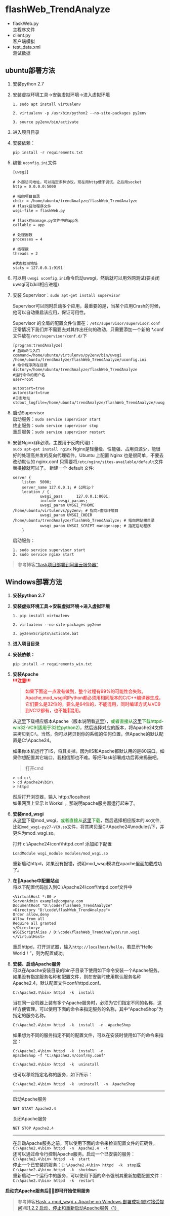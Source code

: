 # flashWeb_TrendAnalyze
- flaskWeb.py  
   主程序文件
- client.py  
    客户端模拟
- test_data.xml  
    测试数据
## ubuntu部署方法
1. 安装python 2.7
2. 安装虚拟环境工具->安装虚拟环境->进入虚拟环境  
    ```
    1. sudo apt install virtualenv  
      
    2. virtualenv -p /usr/bin/python2 --no-site-packages py2env  
      
    3. source py2env/bin/activate
    ```
3. 进入项目目录
4. 安装依赖：
    ```
    pip install -r requirements.txt
    ```
5. 编辑 ```uconfig.ini```文件
    ```
    [uwsgi]

    # 外部访问地址，可以指定多种协议，现在用http便于调试，之后用socket
    http = 0.0.0.0:5000
      
    # 指向项目目录
    chdir = /home/ubuntu/trendAnalyze/flashWeb_TrendAnalyze
    # flask启动程序文件
    wsgi-file = flaskWeb.py
     
    # flask在manage.py文件中的app名
    callable = app
     
    # 处理器数
    processes = 4
     
    # 线程数
    threads = 2
     
    #状态检测地址
    stats = 127.0.0.1:9191
    ```
6. 可以用 ```uwsgi uconfig.ini```命令启动uwsgi，然后就可以用外网测试(要关闭uwsgi可以kill相应进程)
7. 安装 Supervisor：```sudo apt-get install supervisor```
 
    Supervisor可以同时启动多个应用，最重要的是，当某个应用Crash的时候，他可以自动重启该应用，保证可用性。  
    
    Supervisor 的全局的配置文件位置在：```/etc/supervisor/supervisor.conf ```
    正常情况下我们并不需要去对其作出任何的改动，只需要添加一个新的 *.conf 文件放在```/etc/supervisor/conf.d/```下
    ```
    [program:trendAnalyze]
    # 启动命令入口
    command=/home/ubuntu/virtulenvs/py2env/bin/uwsgi /home/ubuntu/trendAnalyze/flashWeb_TrendAnalyze/uconfig.ini
    # 命令程序所在目录
    dictory=/home/ubuntu/trendAnalyze/flashWeb_TrendAnalyze
    #运行命令的用户名
    user=root
      
    autostart=true
    autorestart=true
    #日志地址
    stdout_logfile=/home/ubuntu/trendAnalyze/flashWeb_TrendAnalyze/uwsgi_supervisor.log

    ```
8. 启动Supervisor  
    启动服务：```sudo service supervisor start```  
    终止服务：```sudo service supervisor stop```  
    重启服务：```sudo service supervisor restart```  
9. 安装Nginx(非必须，主要用于反向代理)：  
    ```sudo apt-get install nginx```
    Nginx是轻量级、性能强、占用资源少，能很好的处理高并发的反向代理软件。Ubuntu 上配置 Nginx 也是很简单，不要去改动默认的 nginx.conf 只需要将```/etc/nginx/sites-available/default```文件替换掉就可以了。 
    新建一个 default 文件:
    ```
    server {
        listen  5000;
        server_name 127.0.0.1; # 公网ip？
        location / {
                uwsgi_pass      127.0.0.1:8001;
                include uwsgi_params;
                uwsgi_param UWSGI_PYHOME /home/ubuntu/virtulenvs/py2env; # 指向>虚拟环境目
                uwsgi_param UWSGI_CHDIR  /home/ubuntu/trendAnalyze/flashWeb_TrendAnalyze; # 指向网站根目录
                uwsgi_param UWSGI_SCRIPT manage:app; # 指定启动程序
        }
    ```
    启动服务：
    ```
    1. sudo service supervisor start
    2. sudo service nginx start
    ```
> 参考博客[“flask项目部署到阿里云服务器”](https://blog.csdn.net/qq_16293649/article/details/78601569)
 ## Windows部署方法
1. **安装python 2.7**
2. **安装虚拟环境工具->安装虚拟环境->进入虚拟环境**  
    ```
    1. pip install virtualenv  
      
    2. virtualenv --no-site-packages py2env  
      
    3. py2envScripts\acticate.bat
    ```
3. **进入项目目录**
4. **安装依赖：**
    ```
    pip install -r requirements_win.txt
    ```
5. **安装Apache**  
    <font color=red>**!!!注意!!!**  
    > 如果下面这一点没有做到，整个过程有99%的可能性会失败。  
    Apache,mod_wsgi和Python都必须用相同版本的C/C++编译器生成，它们要么是32位的，要么是64位的，不能混用，同时编译方式从VC9到VC12都有，也不能混用。  </font>

    从[这里](http://www.apachelounge.com/download/ )下载相应版本Apache（版本说明看[这里](https://github.com/GrahamDumpleton/mod_wsgi/blob/master/win32/README.rst)），<font color=green>或者直接从[这里](https://zh.osdn.net/projects/sfnet_appmm/downloads/httpd-2.4.6-win32-VC9.zip/)下载httpd-win32-VC9(适用于32位python2)</font>，然后选择对应的版本，将Apache24文件夹拷贝到C:\。当然，你可以拷贝到你的系统的任何位置，但Apache的默认配置是C:\Apache24。  
    
    如果你本机运行了IIS，将其关掉。因为IIS和Apache都默认用的是80端口。如果你想配置其它端口，我相信那也不难。等把Flask部署成功后再来捣鼓吧。  
    >打开cmd  
    ```
    > cd c:\  
    > cd Apache24\bin\
    > httpd
    ```

    然后打开浏览器，输入 http://localhost  
    如果网页上显示 It Works! ，那说明apache服务器运行起来了。
6. **安装mod_wsgi**  
    从[这里](https://code.google.com/p/modwsgi/downloads/detail?name=mod_wsgi-win32-ap22py27-3.3.so)下载mod_wsgi，<font color=green>或者直接从[这里](https://github.com/GrahamDumpleton/mod_wsgi/releases/tag/4.4.12)下载</font>，然后选择相应版本的.so文件,比如```mod_wsgi-py27-VC9.so```文件，将其拷贝至C:\Apache24\modules\下，并更名为mod_wsgi.so。

    打开 c:\Apache24\conf\httpd.conf 添加如下配置  
    ```
    LoadModule wsgi_module modules/mod_wsgi.so
    ```

    重新启动httpd，如果没有报错，说明mod_wsgi模块在apache里面加载成功了。
7. **在Apache中配置站点**  
    将以下配置代码加入到C:\Apache24\conf\httpd.conf文件中
    ```
    <VirtualHost *:80 >
    ServerAdmin example@company.com
    DocumentRoot "D:\code\flashWeb_TrendAnalyze" 
    <Directory "D:\code\flashWeb_TrendAnalyze">
    Order allow,deny
    Allow from all 
    Require all granted
    </Directory>
    WSGIScriptAlias / D:\code\flashWeb_TrendAnalyze\run.wsgi
    </VirtualHost>
    ```

    重启httpd，打开浏览器，输入```http://localhost/hello```，若显示“Hello World！”，则为配置成功。
8. **安装、启动Apache服务**  
    可以在Apache安装目录的bin子目录下使用如下命令安装一个Apache服务。如果没有指定服务名称和配置文件，则在安装时使用默认服务名称Apache2.4，默认配置文件conf/httpd.conf。  
    ```
    C:\Apache2.4\bin> httpd  -k  install 
    ```
    当在同一台机器上装有多个Apache服务时，必须为它们指定不同的名称，这样方便管理。可以使用下面的命令来指定服务的名称，其中“ApacheShop”为指定的服务名称。
    ```
    C:\Apache2.4\bin> httpd  -k  install  -n  ApacheShop 
    ```
    如果想为不同的服务指定不同的配置文件，可以在安装时使用如下的命令来指定：
    ```
    C:\Apache2.4\bin> httpd  -k  install  -n  
    ApacheShop -f "C:/Apache2.4/conf/my.conf" 
    ```
    ```
    C:\Apache2.4\bin> httpd  -k  uninstall  
    ```
    也可以移除指定名称的服务，如下所示：
    ```
    C:\Apache2.4\bin> httpd  -k  uninstall  -n  ApacheShop 
    ```
    ---  
    启动Apache服务
    ```
    NET START Apache2.4
    ```
    关闭Apache服务
    ```
    NET STOP Apache2.4
    ```
    ---  
    在启动Apache服务之前，可以使用下面的命令来检查配置文件的正确性。```C:\Apache2.4\bin> httpd  -n  Apache2.4  -t ```  
    还可以通过命令行控制Apache服务。启动一个已安装的服务：```C:\Apache2.4\bin> httpd  -k  start ```  
    停止一个已安装的服务：```C:\Apache2.4\bin> httpd  -k  stop```或  ```C:\Apache2.4\bin> httpd  -k  shutdown ```  
    重新启动一个运行中的服务，可以使用下面的命令强制其重新加载配置文件：```C:\Apache2.4\bin> httpd  -k  restart ```
    

**启动完Apache服务后即可开始使用服务**  
>参考博客[Flask + mod_wsgi + Apache on Windows 部署成功(随时接受提问)](https://blog.csdn.net/firefox1/article/details/46438769)和[1.2.2 启动、停止和重新启动Apache服务（1）](http://book.51cto.com/art/201110/298017.htm)
